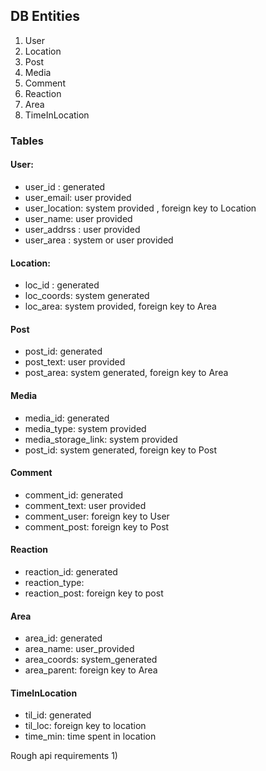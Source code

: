 ## DB Entities
1. User
2. Location
3. Post
4. Media
5. Comment
6. Reaction
7. Area
8. TimeInLocation

### Tables
#### User:
+ user_id : generated
+ user_email: user provided
+ user_location: system provided , foreign key to Location
+ user_name: user provided
+ user_addrss : user provided
+ user_area : system or user provided

#### Location:
+ loc_id : generated
+ loc_coords: system generated
+ loc_area: system provided, foreign key to Area

#### Post
+ post_id: generated
+ post_text: user provided
+ post_area: system generated, foreign key to Area

#### Media
+ media_id: generated
+ media_type: system provided
+ media_storage_link: system provided
+ post_id: system generated, foreign key to Post

#### Comment
+ comment_id: generated
+ comment_text: user provided
+ comment_user: foreign key to User
+ comment_post: foreign key to Post

#### Reaction
+ reaction_id: generated
+ reaction_type: 
+ reaction_post: foreign key to post

#### Area
+ area_id: generated
+ area_name: user_provided
+ area_coords: system_generated
+ area_parent: foreign key to Area

#### TimeInLocation
+ til_id: generated
+ til_loc: foreign key to location
+ time_min: time spent in location

Rough api requirements
1)